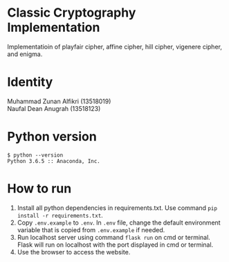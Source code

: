 # Classic Cryptography Implementation
Implementatioin of playfair cipher, affine cipher, hill cipher, vigenere cipher, and enigma.

# Identity
Muhammad Zunan Alfikri (13518019)\
Naufal Dean Anugrah (13518123)

# Python version
`$ python --version`\
`Python 3.6.5 :: Anaconda, Inc.`

# How to run
1. Install all python dependencies in requirements.txt. Use command `pip install -r requirements.txt`.
2. Copy `.env.example` to `.env`. In `.env` file, change the default environment variable that is copied from `.env.example` if needed.
3. Run localhost server using command `flask run` on cmd or terminal. Flask will run on localhost with the port displayed in cmd or terminal.
4. Use the browser to access the website.
